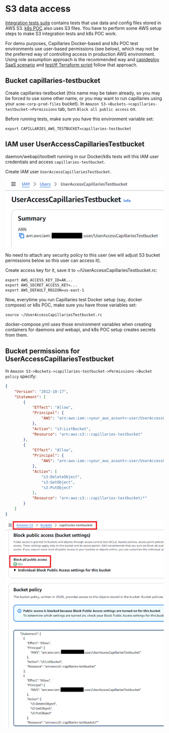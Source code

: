 # S3 data access

[Integration tests suite](./testing.md#integration-tests) contains tests that use data and config files stored in AWS S3. [k8s POC](../test/k8s/README.md) also uses S3 files. You have to perform some AWS setup steps to make S3 integration tests and k8s POC work.

For demo purposes, Capillaries Docker-based and k8s POC test environments use user-based permissions (see below), which may not be the preferred way of controlling access in production AWS environment. Using role assumption approach is the recommended way and [capideploy SaaS scenario](https://github.com/capillariesio/capillaries-deploy/blob/main/README.md#iam-settings---saas-scenario) and [test/tf Terraform script](../test/tf/README.md) follow that approach.

## Bucket capillaries-testbucket

Create capillaries-testbucket (this name may be taken already, so you may be forced to use some other name, or you may want to run capillaries using your `acme-corp-prod-files` bucket). In `Amazon S3->Buckets->capillaries-testbucket->Permissions` tab, turn `Block all public access` on.

Before running tests, make sure you have this environment variable set:
```
export CAPILLARIES_AWS_TESTBUCKET=capillaries-testbucket
```

## IAM user UserAccessCapillariesTestbucket

daemon/webapi/toolbelt running in our Docker/k8s tests will this IAM user credentials and access `capillaries-testbucket`.

Create IAM user `UserAccessCapillariesTestbucket`.

![](./aws-user-access-capillaries-testbucket.png)

No need to attach any security policy to this user (we will adjust S3 bucket permissions below so this user can access it).

Create access key for it, save it to ~/UserAccessCapillariesTestbucket.rc:
```
export AWS_ACCESS_KEY_ID=AK...
export AWS_SECRET_ACCESS_KEY=...
export AWS_DEFAULT_REGION=us-east-1
```

Now, everytime you run Capillaries test Docker setup (say, docker compose) or k8s POC, make sure you have those variables set:

```
source ~/UserAccessCapillariesTestbucket.rc
```

docker-compose.yml uses those environment variables when creating containers for daemons and webapi, and k8s POC setup creates secrets from them.

## Bucket permissions for UserAccessCapillariesTestbucket

In `Amazon S3->Buckets->capillaries-testbucket->Permissions->Bucket policy` specify:

```json
{
	"Version": "2012-10-17",
	"Statement": [
		{
			"Effect": "Allow",
			"Principal": {
				"AWS": "arn:aws:iam::<your_aws_acount>:user/UserAccessCapillariesTestbucket"
			},
			"Action": "s3:ListBucket",
			"Resource": "arn:aws:s3:::capillaries-testbucket"
		},
		{
			"Effect": "Allow",
			"Principal": {
				"AWS": "arn:aws:iam::<your_aws_acount>:user/UserAccessCapillariesTestbucket"
			},
			"Action": [
				"s3:DeleteObject",
				"s3:GetObject",
				"s3:PutObject"
			],
			"Resource": "arn:aws:s3:::capillaries-testbucket/*"
		}
	]
}
```

![](./aws-capillaries-testbucket-permissions.png)

